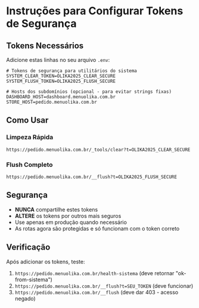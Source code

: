 # Instruções para Configurar Tokens de Segurança

## Tokens Necessários

Adicione estas linhas no seu arquivo `.env`:

```env
# Tokens de segurança para utilitários do sistema
SYSTEM_CLEAR_TOKEN=OLIKA2025_CLEAR_SECURE
SYSTEM_FLUSH_TOKEN=OLIKA2025_FLUSH_SECURE

# Hosts dos subdomínios (opcional - para evitar strings fixas)
DASHBOARD_HOST=dashboard.menuolika.com.br
STORE_HOST=pedido.menuolika.com.br
```

## Como Usar

### Limpeza Rápida
```
https://pedido.menuolika.com.br/_tools/clear?t=OLIKA2025_CLEAR_SECURE
```

### Flush Completo
```
https://pedido.menuolika.com.br/__flush?t=OLIKA2025_FLUSH_SECURE
```

## Segurança

- **NUNCA** compartilhe estes tokens
- **ALTERE** os tokens por outros mais seguros
- Use apenas em produção quando necessário
- As rotas agora são protegidas e só funcionam com o token correto

## Verificação

Após adicionar os tokens, teste:
1. `https://pedido.menuolika.com.br/health-sistema` (deve retornar "ok-from-sistema")
2. `https://pedido.menuolika.com.br/__flush?t=SEU_TOKEN` (deve funcionar)
3. `https://pedido.menuolika.com.br/__flush` (deve dar 403 - acesso negado)
